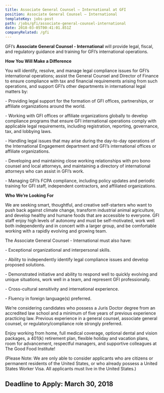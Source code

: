 ```yaml
---
title: Associate General Counsel — International at GFI
position: Associate General Counsel — International
templateKey: jobs-post
path: /jobs/gfi/associate-general-counsel-international
date: 2018-03-05T00:41:01.851Z
companyRelated: /gfi
---
```

GFI’s **Associate General Counsel - International** will provide legal, fiscal, and regulatory guidance and training for GFI’s international operations.  

**How You Will Make a Difference**

You will identify, resolve, and manage legal compliance issues for GFI’s international operations; assist the General Counsel and Director of Finance to ensure compliance with tax and financial requirements arising from such operations, and support GFI’s other departments in international legal matters by:

\- Providing legal support for the formation of GFI offices, partnerships, or affiliate organizations around the world.

\- Working with GFI offices or affiliate organizations globally to develop compliance programs that ensure GFI international operations comply with applicable legal requirements, including registration, reporting, governance, tax, and lobbying laws.  

\- Handling legal issues that may arise during the day-to-day operations of the International Engagement department and GFI’s international offices or affiliate organizations.

\- Developing and maintaining close working relationships with pro bono counsel and local attorneys, and maintaining a directory of international attorneys who can assist in GFI’s work.

\- Managing GFI’s FCPA compliance, including policy updates and periodic training for GFI staff, independent contractors, and affiliated organizations.

**Who We’re Looking For**

We are seeking smart, thoughtful, and creative self-starters who want to push back against climate change, transform industrial animal agriculture, and develop healthy and humane foods that are accessible to everyone. GFI staff enjoy high levels of autonomy and must be self-motivated, work well both independently and in concert with a larger group, and be comfortable working with a rapidly evolving and growing team.

The Associate General Counsel - International must also have:

\- Exceptional organizational and interpersonal skills.

\- Ability to independently identify legal compliance issues and develop proposed solutions.

\- Demonstrated initiative and ability to respond well to quickly evolving and unique situations, work well in a team, and represent GFI professionally.

\- Cross-cultural sensitivity and international experience.

\- Fluency in foreign language(s) preferred.

We’re considering candidates who possess a Juris Doctor degree from an accredited law school and a minimum of five years of previous experience practicing law. Previous experience in a general counsel, associate general counsel, or regulatory/compliance role strongly preferred.

Enjoy working from home, full medical coverage, optional dental and vision packages, a 401(k) retirement plan, flexible holiday and vacation plans, room for advancement, respectful managers, and supportive colleagues at The Good Food Institute! 

(Please Note: We are only able to consider applicants who are citizens or permanent residents of the United States, or who already possess a United States Worker Visa. All applicants must live in the United States.)



## Deadline to Apply: March 30, 2018
